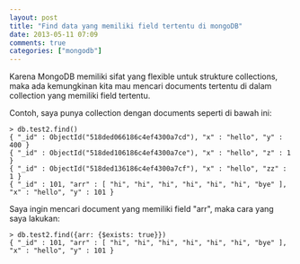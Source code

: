 ```yaml
---
layout: post
title: "Find data yang memiliki field tertentu di mongoDB"
date: 2013-05-11 07:09
comments: true
categories: ["mongodb"]
---
```


Karena MongoDB memiliki sifat yang flexible untuk strukture collections, maka ada kemungkinan kita mau mencari documents tertentu di dalam collection yang memiliki field tertentu.

Contoh, saya punya collection dengan documents seperti di bawah ini:

```
> db.test2.find()
{ "_id" : ObjectId("518ded066186c4ef4300a7cd"), "x" : "hello", "y" : 400 }
{ "_id" : ObjectId("518ded106186c4ef4300a7ce"), "x" : "hello", "z" : 1 }
{ "_id" : ObjectId("518ded136186c4ef4300a7cf"), "x" : "hello", "zz" : 1 }
{ "_id" : 101, "arr" : [ "hi", "hi", "hi", "hi", "hi", "hi", "bye" ], "x" : "hello", "y" : 101 }
```

Saya ingin mencari document yang memiliki field "arr", maka cara yang saya lakukan:

```
> db.test2.find({arr: {$exists: true}})
{ "_id" : 101, "arr" : [ "hi", "hi", "hi", "hi", "hi", "hi", "bye" ], "x" : "hello", "y" : 101 }
```